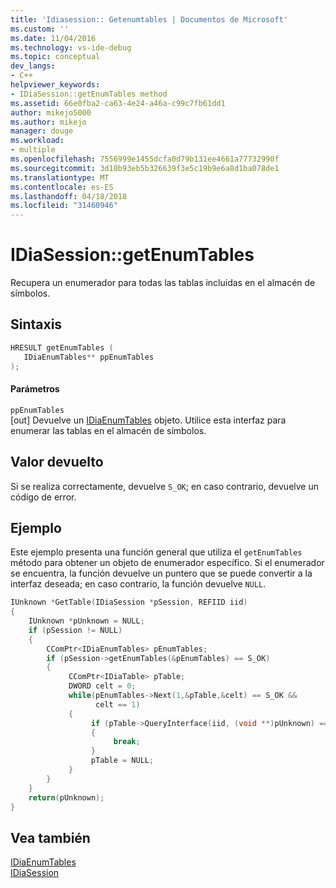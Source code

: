 ```yaml
---
title: 'Idiasession:: Getenumtables | Documentos de Microsoft'
ms.custom: ''
ms.date: 11/04/2016
ms.technology: vs-ide-debug
ms.topic: conceptual
dev_langs:
- C++
helpviewer_keywords:
- IDiaSession::getEnumTables method
ms.assetid: 66e0fba2-ca63-4e24-a46a-c99c7fb61dd1
author: mikejo5000
ms.author: mikejo
manager: douge
ms.workload:
- multiple
ms.openlocfilehash: 7556999e1455dcfa0d79b131ee4661a77732990f
ms.sourcegitcommit: 3d10b93eb5b326639f3e5c19b9e6a8d1ba078de1
ms.translationtype: MT
ms.contentlocale: es-ES
ms.lasthandoff: 04/18/2018
ms.locfileid: "31460946"
---
```

# <a name="idiasessiongetenumtables"></a>IDiaSession::getEnumTables
Recupera un enumerador para todas las tablas incluidas en el almacén de símbolos.  
  
## <a name="syntax"></a>Sintaxis  
  
```C++  
HRESULT getEnumTables (   
   IDiaEnumTables** ppEnumTables  
);  
```  
  
#### <a name="parameters"></a>Parámetros  
 `ppEnumTables`  
 [out] Devuelve un [IDiaEnumTables](../../debugger/debug-interface-access/idiaenumtables.md) objeto. Utilice esta interfaz para enumerar las tablas en el almacén de símbolos.  
  
## <a name="return-value"></a>Valor devuelto  
 Si se realiza correctamente, devuelve `S_OK`; en caso contrario, devuelve un código de error.  
  
## <a name="example"></a>Ejemplo  
 Este ejemplo presenta una función general que utiliza el `getEnumTables` método para obtener un objeto de enumerador específico. Si el enumerador se encuentra, la función devuelve un puntero que se puede convertir a la interfaz deseada; en caso contrario, la función devuelve `NULL`.  
  
```C++  
IUnknown *GetTable(IDiaSession *pSession, REFIID iid)  
{  
    IUnknown *pUnknown = NULL;  
    if (pSession != NULL)  
    {  
        CComPtr<IDiaEnumTables> pEnumTables;  
        if (pSession->getEnumTables(&pEnumTables) == S_OK)  
        {  
             CComPtr<IDiaTable> pTable;  
             DWORD celt = 0;  
             while(pEnumTables->Next(1,&pTable,&celt) == S_OK &&  
                   celt == 1)  
             {  
                  if (pTable->QueryInterface(iid, (void **)pUnknown) == S_OK)  
                  {  
                       break;  
                  }  
                  pTable = NULL;  
             }  
        }  
    }  
    return(pUnknown);  
}  
```  
  
## <a name="see-also"></a>Vea también  
 [IDiaEnumTables](../../debugger/debug-interface-access/idiaenumtables.md)   
 [IDiaSession](../../debugger/debug-interface-access/idiasession.md)